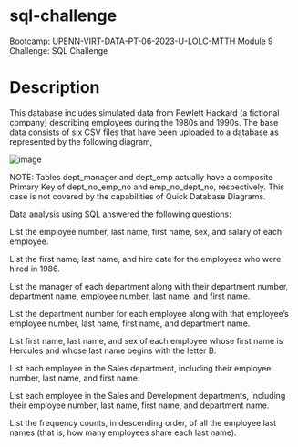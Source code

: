 # sql-challenge
Bootcamp: UPENN-VIRT-DATA-PT-06-2023-U-LOLC-MTTH Module 9 Challenge: SQL Challenge

# Description

This database includes simulated data from Pewlett Hackard (a fictional company) describing employees during the 1980s and 1990s. The base data consists of six CSV files that have been uploaded to a database as represented by the following diagram,

![image](https://github.com/michaelpointek/sql-challenge/assets/153694943/eaf59864-5141-475c-bffe-279cd07a1932)


NOTE: Tables dept_manager and dept_emp actually have a composite Primary Key of dept_no_emp_no and emp_no_dept_no, respectively. This case is not covered by the capabilities of Quick Database Diagrams.

Data analysis using SQL answered the following questions:

List the employee number, last name, first name, sex, and salary of each employee.

List the first name, last name, and hire date for the employees who were hired in 1986.

List the manager of each department along with their department number, department name, employee number, last name, and first name.

List the department number for each employee along with that employee’s employee number, last name, first name, and department name.

List first name, last name, and sex of each employee whose first name is Hercules and whose last name begins with the letter B.

List each employee in the Sales department, including their employee number, last name, and first name.

List each employee in the Sales and Development departments, including their employee number, last name, first name, and department name.

List the frequency counts, in descending order, of all the employee last names (that is, how many employees share each last name).
